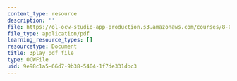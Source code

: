 ```yaml
---
content_type: resource
description: ''
file: https://ol-ocw-studio-app-production.s3.amazonaws.com/courses/8-01sc-classical-mechanics-fall-2016/9e98c1a566d79b3854041f7de331dbc3_nWaoEjE8a8M.pdf
file_type: application/pdf
learning_resource_types: []
resourcetype: Document
title: 3play pdf file
type: OCWFile
uid: 9e98c1a5-66d7-9b38-5404-1f7de331dbc3
---
```

